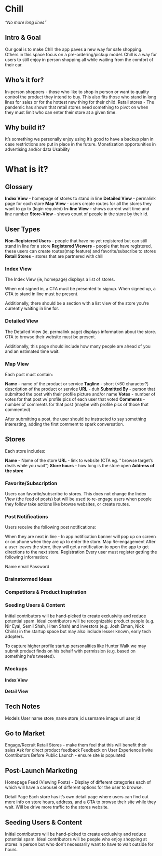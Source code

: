 # Chill

_“No more long lines”_

## Intro & Goal

Our goal is to make Chill the app paves a new way for safe shopping. Others in this space focus on a pre-ordering/pickup model. Chill is a way for users to still enjoy in person shopping all while waiting from the comfort of their car.

## Who’s it for?

In-person shoppers - those who like to shop in person or want to quality control the product they intend to buy. This also fits those who stand in long lines for sales or for the hottest new thing for their child.
Retail stores - The pandemic has shown that retail stores need something to pivot on when they must limit who can enter their store at a given time.

## Why build it?

It’s something we personally enjoy using
It’s good to have a backup plan in case restrictions are put in place in the future.
Monetization opportunities in advertising and/or data
Usability

# What is it?

## Glossary

**Index View** - homepage of stores to stand in line
**Detailed View** - permalink page for each store
**Map View** - users create routes for all the stores they want to go to (login required)
**In-line View** - shows current wait time and line number
**Store-View** - shows count of people in the store by their id.

## User Types

**Non-Registered Users** - people that have no yet registered but can still stand in line for a store
**Registered Viewers** - people that have registered, these users can create routes(map feature) and favorite/subscribe to stores
**Retail Stores** - stores that are partnered with chill

### Index View

The Index View (ie, homepage) displays a list of stores.

When not signed in, a CTA must be presented to signup. When signed up, a CTA to stand in line must be present.

Additionally, there should be a section with a list view of the store you’re currently waiting in line for.

### Detailed View

The Detailed View (ie, permalink page) displays information about the store. CTA to browse their website must be present.

Additionally, this page should include how many people are ahead of you and an estimated time wait.

### Map View

Each post must contain:

**Name** - name of the product or service
**Tagline** - short (<60 character?) description of the product or service
**URL** - duh
**Submitted By** - person that submitted the post with their profile picture and/or name
**Votes** - number of votes for that post w/ profile pics of each user that voted
**Comments** - number of comments for that post (maybe with profile pics of those that commented)

After submitting a post, the user should be instructed to say something interesting, adding the first comment to spark conversation.

## Stores

Each store includes:

**Name** - Name of the store
**URL** - link to website (CTA eg. “ browse target’s deals while you wait”)
**Store hours** - how long is the store open
**Address of the store**

### Favorite/Subscription

Users can favorite/subscribe to stores. This does not change the Index View (the feed of posts) but will be used to re-engage users when people they follow take actions like browse websites, or create routes.

### Post Notifications

Users receive the following post notifications:

When they are next in line - In app notification banner will pop up on screen or on phone when they are up to enter the store.
Map Re-engagement
After a user leaves the store, they will get a notification to open the app to get directions to the next store.
Registration
Every user must register getting the following information:

Name
email
Password

### Brainstormed Ideas

### Competitors & Product Inspiration

### Seeding Users & Content

Initial contributors will be hand-picked to create exclusivity and reduce potential spam. Ideal contributors will be recognizable product people (e.g. Nir Eyal, Semil Shah, Hiten Shah) and investors (e.g. Josh Elman, Nick Chirls) in the startup space but may also include lesser known, early tech adopters.

To capture higher profile startup personalities like Hunter Walk we may submit product finds on his behalf with permission (e.g. based on something he’s tweeted).

### Mockups

#### Index View

#### Detail View

## Tech Notes

Models
User
name
store_name
store_id
username
image
url
user_id

## Go to Market

Engage/Recruit Retail Stores - make them feel that this will benefit their sales
Ask for direct product feedback
Feedback on User Experience
Invite Contributors Before Public Launch - ensure site is populated

## Post-Launch Marketing

Homepage Feed (Viewing Posts) -
Display of different categories each of which will have a carousel of different options for the user to browse.

Detail Page
Each store has it’s own detail page where users can find out more info on store hours, address, and a CTA to browse their site while they wait. Will be drive more traffic to the stores website.

## Seeding Users & Content

Initial contributors will be hand-picked to create exclusivity and reduce potential spam. Ideal contributors will be people who enjoy shopping at stores in person but who don't necessarily want to have to wait outside for hours.
